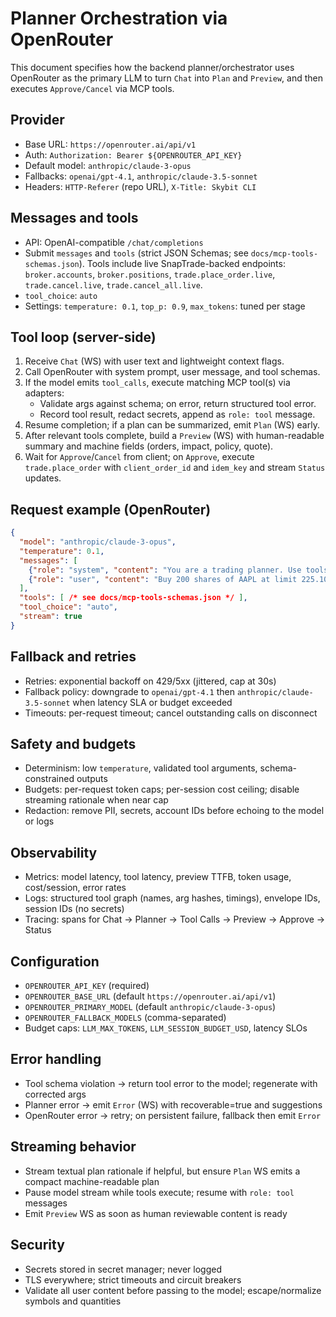 # Planner Orchestration via OpenRouter

This document specifies how the backend planner/orchestrator uses OpenRouter as the primary LLM to turn `Chat` into `Plan` and `Preview`, and then executes `Approve/Cancel` via MCP tools.

## Provider
- Base URL: `https://openrouter.ai/api/v1`
- Auth: `Authorization: Bearer ${OPENROUTER_API_KEY}`
- Default model: `anthropic/claude-3-opus`
- Fallbacks: `openai/gpt-4.1`, `anthropic/claude-3.5-sonnet`
- Headers: `HTTP-Referer` (repo URL), `X-Title: Skybit CLI`

## Messages and tools
- API: OpenAI-compatible `/chat/completions`
- Submit `messages` and `tools` (strict JSON Schemas; see `docs/mcp-tools-schemas.json`). Tools include live SnapTrade-backed endpoints: `broker.accounts`, `broker.positions`, `trade.place_order.live`, `trade.cancel.live`, `trade.cancel_all.live`.
- `tool_choice`: `auto`
- Settings: `temperature: 0.1`, `top_p: 0.9`, `max_tokens`: tuned per stage

## Tool loop (server-side)
1. Receive `Chat` (WS) with user text and lightweight context flags.
2. Call OpenRouter with system prompt, user message, and tool schemas.
3. If the model emits `tool_calls`, execute matching MCP tool(s) via adapters:
   - Validate args against schema; on error, return structured tool error.
   - Record tool result, redact secrets, append as `role: tool` message.
4. Resume completion; if a plan can be summarized, emit `Plan` (WS) early.
5. After relevant tools complete, build a `Preview` (WS) with human-readable summary and machine fields (orders, impact, policy, quote).
6. Wait for `Approve`/`Cancel` from client; on `Approve`, execute `trade.place_order` with `client_order_id` and `idem_key` and stream `Status` updates.

## Request example (OpenRouter)
```json
{
  "model": "anthropic/claude-3-opus",
  "temperature": 0.1,
  "messages": [
    {"role": "system", "content": "You are a trading planner. Use tools deterministically and return safe previews before any execution."},
    {"role": "user", "content": "Buy 200 shares of AAPL at limit 225.10, good for the day"}
  ],
  "tools": [ /* see docs/mcp-tools-schemas.json */ ],
  "tool_choice": "auto",
  "stream": true
}
```

## Fallback and retries
- Retries: exponential backoff on 429/5xx (jittered, cap at 30s)
- Fallback policy: downgrade to `openai/gpt-4.1` then `anthropic/claude-3.5-sonnet` when latency SLA or budget exceeded
- Timeouts: per-request timeout; cancel outstanding calls on disconnect

## Safety and budgets
- Determinism: low `temperature`, validated tool arguments, schema-constrained outputs
- Budgets: per-request token caps; per-session cost ceiling; disable streaming rationale when near cap
- Redaction: remove PII, secrets, account IDs before echoing to the model or logs

## Observability
- Metrics: model latency, tool latency, preview TTFB, token usage, cost/session, error rates
- Logs: structured tool graph (names, arg hashes, timings), envelope IDs, session IDs (no secrets)
- Tracing: spans for Chat → Planner → Tool Calls → Preview → Approve → Status

## Configuration
- `OPENROUTER_API_KEY` (required)
- `OPENROUTER_BASE_URL` (default `https://openrouter.ai/api/v1`)
- `OPENROUTER_PRIMARY_MODEL` (default `anthropic/claude-3-opus`)
- `OPENROUTER_FALLBACK_MODELS` (comma-separated)
- Budget caps: `LLM_MAX_TOKENS`, `LLM_SESSION_BUDGET_USD`, latency SLOs

## Error handling
- Tool schema violation → return tool error to the model; regenerate with corrected args
- Planner error → emit `Error` (WS) with recoverable=true and suggestions
- OpenRouter error → retry; on persistent failure, fallback then emit `Error`

## Streaming behavior
- Stream textual plan rationale if helpful, but ensure `Plan` WS emits a compact machine-readable plan
- Pause model stream while tools execute; resume with `role: tool` messages
- Emit `Preview` WS as soon as human reviewable content is ready

## Security
- Secrets stored in secret manager; never logged
- TLS everywhere; strict timeouts and circuit breakers
- Validate all user content before passing to the model; escape/normalize symbols and quantities
